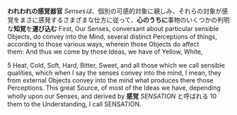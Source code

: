 



**われわれの感覚器官** *Sensesは*、個別の可感的対象に親しみ、それらの対象が感覚をまさに感発するさまざまな仕方に従って、**心のうちに**事物のいくつかの判明な**知覚**を**運び込む**
First, Our Senses, conversant about particular sensible  
Objects, do convey into the Mind, several distinct Perceptions of things, according to those various ways, wherein those Objects do affect  
them: And thus we come by those Ideas, we have of Yellow, White,

5 Heat, Cold, Soft, Hard, Bitter, Sweet, and all those which we call sensible qualities, which when I say the senses convey into the mind, I mean, they from external Objects convey into the mind what produces there those Perceptions. This great Source, of most of the Ideas we have, depending wholly upon our Senses, and derived by
**感覚** *SENSATION* と呼ばれる
10 them to the Understanding, I call SENSATION.